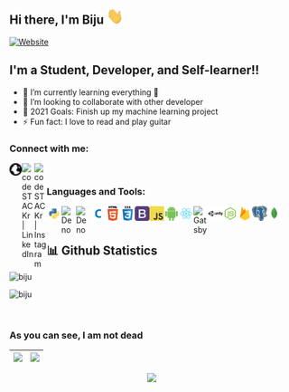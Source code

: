 <h2> Hi there, I'm Biju 
<img src="https://raw.githubusercontent.com/ABSphreak/ABSphreak/master/gifs/Hi.gif" width="30px"></h2>


[![Website](https://img.shields.io/badge/PORTFOLIO-Biju-orange)](https://biju-borah.herokuapp.com/)

## I'm a Student, Developer, and Self-learner!!

- 🌱 I’m currently learning everything 🤣
- 👯 I’m looking to collaborate with other developer
- 🥅 2021 Goals: Finish up my machine learning project
- ⚡ Fun fact: I love to read and play guitar


### Connect with me:

[<img align="left" alt="codeSTACKr.com" width="22px" src="https://raw.githubusercontent.com/iconic/open-iconic/master/svg/globe.svg" />](https://biju-borah.herokuapp.com)
[<img align="left" alt="codeSTACKr | LinkedIn" width="22px" src="https://cdn.jsdelivr.net/npm/simple-icons@v3/icons/linkedin.svg" />](https://www.linkedin.com/in/biju-borah-1bb78620a)
[<img align="left" alt="codeSTACKr | Instagram" width="22px" src="https://cdn.jsdelivr.net/npm/simple-icons@v3/icons/instagram.svg" />](https://www.instagram.com/biju_borah/)

<br />

### Languages and Tools:

[<img align="left" alt="Deno" width="26px" src="https://raw.githubusercontent.com/github/explore/80688e429a7d4ef2fca1e82350fe8e3517d3494d/topics/python/python.png" />]()
[<img align="left" alt="Deno" width="26px" src="https://pics.freeicons.io/uploads/icons/png/378554371540553613-512.png" />]()
[<img align="left" alt="Deno" width="26px" src="https://image.flaticon.com/icons/png/512/381/381704.png" />]()
[<img align="left" alt="Deno" width="26px" src="https://github.com/resyfer/resyfer/raw/main/img/c.svg" />]()
[<img align="left" alt="HTML5" width="26px" src="https://raw.githubusercontent.com/github/explore/80688e429a7d4ef2fca1e82350fe8e3517d3494d/topics/html/html.png" />]()
[<img align="left" alt="CSS3" width="26px" src="https://raw.githubusercontent.com/github/explore/80688e429a7d4ef2fca1e82350fe8e3517d3494d/topics/css/css.png" />]()
[<img align="left" alt="Sass" width="26px" src="https://raw.githubusercontent.com/github/explore/80688e429a7d4ef2fca1e82350fe8e3517d3494d/topics/bootstrap/bootstrap.png" />]()
[<img align="left" alt="JavaScript" width="26px" src="https://raw.githubusercontent.com/github/explore/80688e429a7d4ef2fca1e82350fe8e3517d3494d/topics/javascript/javascript.png" />]()
[<img align="left" alt="React" width="26px" src="https://raw.githubusercontent.com/github/explore/80688e429a7d4ef2fca1e82350fe8e3517d3494d/topics/android/android.png" />]()
[<img align="left" alt="React" width="26px" src="https://raw.githubusercontent.com/github/explore/80688e429a7d4ef2fca1e82350fe8e3517d3494d/topics/react/react.png" />]()
[<img align="left" alt="Gatsby" width="26px" src="https://pics.freeicons.io/uploads/icons/png/9686895801536233213-512.png" />]()
[<img align="left" alt="GraphQL" width="26px" src="https://raw.githubusercontent.com/github/explore/80688e429a7d4ef2fca1e82350fe8e3517d3494d/topics/unity/unity.png" />]()
[<img align="left" alt="Node.js" width="26px" src="https://github.com/resyfer/resyfer/blob/main/img/nodejs.svg" />]()
[<img align="left" alt="SQL" width="26px" src="https://raw.githubusercontent.com/github/explore/80688e429a7d4ef2fca1e82350fe8e3517d3494d/topics/firebase/firebase.png" />]()
[<img align="left" alt="MySQL" width="26px" src="https://raw.githubusercontent.com/github/explore/80688e429a7d4ef2fca1e82350fe8e3517d3494d/topics/postgresql/postgresql.png" />]()
[<img align="left" alt="MongoDB" width="26px" src="https://github.com/resyfer/resyfer/blob/main/img/mongodb.svg" />]()

<br />
<br />

## 📊 Github Statistics

<p align="left"> <img src="https://github-readme-stats.vercel.app/api?username=biju-borah&show_icons=true&theme=github-dark" alt="biju" />
<p align="left"> <img src="http://github-readme-streak-stats.herokuapp.com/?user=biju-borah&theme=github-dark&date_format=M%20j%5B%2C%20Y%5D" alt="biju" /></p>
<br>


### As you can see, I am not dead
<div align="center" width=100% >

  | <img height="150" src="https://github-readme-stats.vercel.app/api/top-langs/?username=biju-borah&theme=github-dark&layout=compact"> | <img height="150" src="http://github-readme-streak-stats.herokuapp.com/?user=biju-borah&theme=github-dark&date_format=M%20j%5B%2C%20Y%5D"> |
  |---|---|
  <img src="https://activity-graph.herokuapp.com/graph?username=biju-borah&theme=react-dark&line=4722df&color=efefef&bg_color=2A2D32&custom_title=I%20have%20no%20life&hide_border=true" />

</div>

